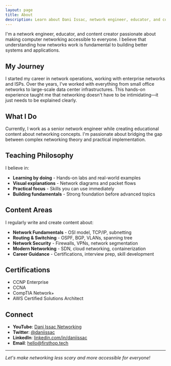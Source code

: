 ```yaml
---
layout: page
title: About
description: Learn about Dani Issac, network engineer, educator, and content creator passionate about making computer networking accessible.
---
```


I'm a network engineer, educator, and content creator passionate about making computer networking accessible to everyone. I believe that understanding how networks work is fundamental to building better systems and applications.

## My Journey

I started my career in network operations, working with enterprise networks and ISPs. Over the years, I've worked with everything from small office networks to large-scale data center infrastructures. This hands-on experience taught me that networking doesn't have to be intimidating—it just needs to be explained clearly.

## What I Do

Currently, I work as a senior network engineer while creating educational content about networking concepts. I'm passionate about bridging the gap between complex networking theory and practical implementation.

## Teaching Philosophy

I believe in:

- **Learning by doing** - Hands-on labs and real-world examples
- **Visual explanations** - Network diagrams and packet flows
- **Practical focus** - Skills you can use immediately
- **Building fundamentals** - Strong foundation before advanced topics

## Content Areas

I regularly write and create content about:

- **Network Fundamentals** - OSI model, TCP/IP, subnetting
- **Routing & Switching** - OSPF, BGP, VLANs, spanning tree
- **Network Security** - Firewalls, VPNs, network segmentation
- **Modern Networking** - SDN, cloud networking, containerization
- **Career Guidance** - Certifications, interview prep, skill development

## Certifications

- CCNP Enterprise
- CCNA
- CompTIA Network+
- AWS Certified Solutions Architect

## Connect

- **YouTube**: [Dani Issac Networking](https://youtube.com/@daniissac)
- **Twitter**: [@daniissac](https://twitter.com/daniissac)
- **LinkedIn**: [linkedin.com/in/daniissac](https://linkedin.com/in/daniissac)
- **Email**: [hello@firsthop.tech](mailto:hello@firsthop.tech)

---

*Let's make networking less scary and more accessible for everyone!*